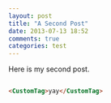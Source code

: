 ```yaml
---
layout: post
title: "A Second Post"
date: 2013-07-13 18:52
comments: true
categories: test
---
```


Here is my second post.

```html

<CustomTag>yay</CustomTag>

```
